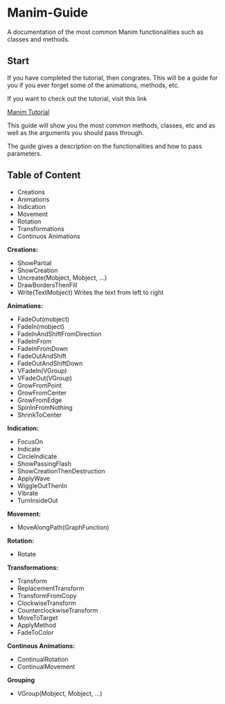 # Manim-Guide
A documentation of the most common Manim functionalities such as classes and methods. 

## Start
If you have completed the tutorial, then congrates. This will be a guide for you if you ever forget some of the animations, methods, etc. 

If you want to check out the tutorial, visit this link 

[Manim Tutorial](https://github.com/malhotra5/Manim-Tutorial)

This guide will show you the most common methods, classes, etc and as well as the arguments you should pass through. 

The guide gives a description on the functionalities and how to pass parameters. 

## Table of Content
* Creations
* Animations
* Indication
* Movement
* Rotation
* Transformations
* Continuos Animations


**Creations:**
* ShowPartial
* ShowCreation
* Uncreate(Mobject, Mobject, ...)
* DrawBordersThenFill
* Write(TextMobject)
Writes the text from left to right 

**Animations:**
* FadeOut(mobject)
* FadeIn(mobject)
* FadeInAndShiftFromDirection
* FadeInFrom
* FadeInFromDown
* FadeOutAndShift
* FadeOutAndShiftDown
* VFadeIn(VGroup)
* VFadeOut(VGroup)
* GrowFromPoint
* GrowFromCenter
* GrowFromEdge
* SpinInFromNothing
* ShrinkToCenter

**Indication:**
* FocusOn
* Indicate
* CircleIndicate
* ShowPassingFlash
* ShowCreationThenDestruction
* ApplyWave
* WiggleOutThenIn
* Vibrate
* TurnInsideOut

**Movement:** 
* MoveAlongPath(GraphFunction)

**Rotation:**
* Rotate

**Transformations:**
* Transform
* ReplacementTransform
* TransformFromCopy
* ClockwiseTransform
* CounterclockwiseTransform
* MoveToTarget
* ApplyMethod
* FadeToColor

**Continous Animations:**
* ContinualRotation
* ContinualMovement

**Grouping**
* VGroup(Mobject, Mobject, ...)

